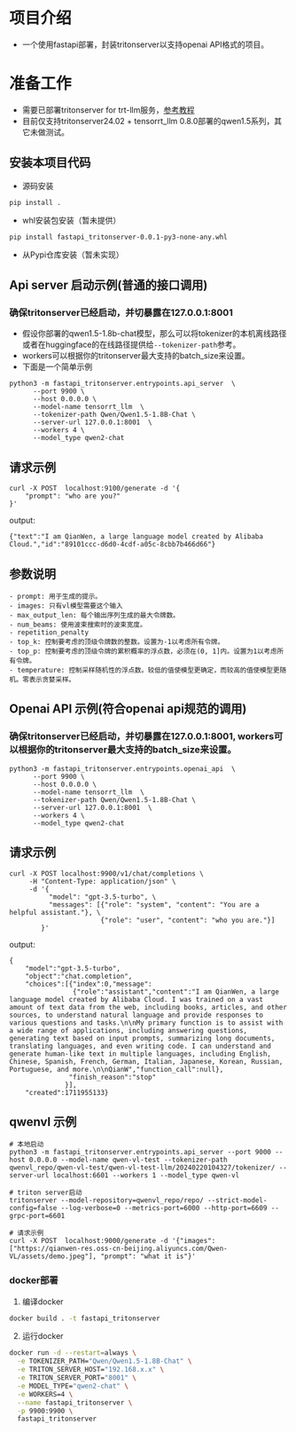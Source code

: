 # 项目介绍
- 一个使用fastapi部署，封装tritonserver以支持openai API格式的项目。

# 准备工作
- 需要已部署tritonserver for trt-llm服务，[参考教程](./docs/deploy_triton.md)
- 目前仅支持tritonserver24.02 + tensorrt_llm 0.8.0部署的qwen1.5系列，其它未做测试。


## 安装本项目代码
- 源码安装
```shell
pip install .
```

- whl安装包安装（暂未提供）
```
pip install fastapi_tritonserver-0.0.1-py3-none-any.whl
```

- 从Pypi仓库安装（暂未实现）

## Api server  启动示例(普通的接口调用)
### 确保tritonserver已经启动，并切暴露在127.0.0.1:8001
- 假设你部署的qwen1.5-1.8b-chat模型，那么可以将tokenizer的本机离线路径或者在huggingface的在线路径提供给`--tokenizer-path`参考。
- workers可以根据你的tritonserver最大支持的batch_size来设置。
- 下面是一个简单示例
```shell
python3 -m fastapi_tritonserver.entrypoints.api_server  \
      --port 9900 \
      --host 0.0.0.0 \
      --model-name tensorrt_llm  \
      --tokenizer-path Qwen/Qwen1.5-1.8B-Chat \
      --server-url 127.0.0.1:8001  \
      --workers 4 \
      --model_type qwen2-chat
```


## 请求示例
```
curl -X POST  localhost:9100/generate -d '{
    "prompt": "who are you?"
}'
```
output:
```shell
{"text":"I am QianWen, a large language model created by Alibaba Cloud.","id":"89101ccc-d6d0-4cdf-a05c-8cbb7b466d66"}
```

## 参数说明
```
- prompt: 用于生成的提示。
- images: 只有vl模型需要这个输入
- max_output_len: 每个输出序列生成的最大令牌数。
- num_beams: 使用波束搜索时的波束宽度。
- repetition_penalty
- top_k: 控制要考虑的顶级令牌数的整数。设置为-1以考虑所有令牌。
- top_p: 控制要考虑的顶级令牌的累积概率的浮点数，必须在(0, 1]内。设置为1以考虑所有令牌。
- temperature: 控制采样随机性的浮点数。较低的值使模型更确定，而较高的值使模型更随机。零表示贪婪采样。
```

## Openai API 示例(符合openai api规范的调用)
### 确保tritonserver已经启动，并切暴露在127.0.0.1:8001, workers可以根据你的tritonserver最大支持的batch_size来设置。
```shell
python3 -m fastapi_tritonserver.entrypoints.openai_api  \
      --port 9900 \
      --host 0.0.0.0 \
      --model-name tensorrt_llm  \
      --tokenizer-path Qwen/Qwen1.5-1.8B-Chat \
      --server-url 127.0.0.1:8001  \
      --workers 4 \
      --model_type qwen2-chat
```

## 请求示例
```
curl -X POST localhost:9900/v1/chat/completions \ 
     -H "Content-Type: application/json" \
     -d '{
          "model": "gpt-3.5-turbo", \
          "messages": [{"role": "system", "content": "You are a helpful assistant."}, \
                       {"role": "user", "content": "who you are."}]
        }'
```
output:
```shell
{
    "model":"gpt-3.5-turbo",
    "object":"chat.completion",
    "choices":[{"index":0,"message":
                {"role":"assistant","content":"I am QianWen, a large language model created by Alibaba Cloud. I was trained on a vast amount of text data from the web, including books, articles, and other sources, to understand natural language and provide responses to various questions and tasks.\n\nMy primary function is to assist with a wide range of applications, including answering questions, generating text based on input prompts, summarizing long documents, translating languages, and even writing code. I can understand and generate human-like text in multiple languages, including English, Chinese, Spanish, French, German, Italian, Japanese, Korean, Russian, Portuguese, and more.\n\nQianW","function_call":null},
               "finish_reason":"stop"
              }],
    "created":1711955133}
```


## qwenvl 示例

```shell
# 本地启动
python3 -m fastapi_tritonserver.entrypoints.api_server --port 9000 --host 0.0.0.0 --model-name qwen-vl-test --tokenizer-path qwenvl_repo/qwen-vl-test/qwen-vl-test-llm/20240220104327/tokenizer/ --server-url localhost:6601 --workers 1 --model_type qwen-vl

# triton server启动
tritonserver --model-repository=qwenvl_repo/repo/ --strict-model-config=false --log-verbose=0 --metrics-port=6000 --http-port=6609 --grpc-port=6601

# 请求示例
curl -X POST  localhost:9000/generate -d '{"images": ["https://qianwen-res.oss-cn-beijing.aliyuncs.com/Qwen-VL/assets/demo.jpeg"], "prompt": "what it is"}'
```

### docker部署
1. 编译docker
```bash
docker build . -t fastapi_tritonserver
```

2. 运行docker
```bash
docker run -d --restart=always \
  -e TOKENIZER_PATH="Qwen/Qwen1.5-1.8B-Chat" \
  -e TRITON_SERVER_HOST="192.168.x.x" \
  -e TRITON_SERVER_PORT="8001" \
  -e MODEL_TYPE="qwen2-chat" \
  -e WORKERS=4 \
  --name fastapi_tritonserver \
  -p 9900:9900 \
  fastapi_tritonserver
```